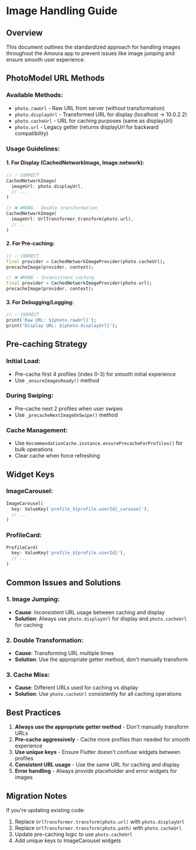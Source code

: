 # Image Handling Guide

## Overview

This document outlines the standardized approach for handling images throughout the Amoura app to prevent issues like image jumping and ensure smooth user experience.

## PhotoModel URL Methods

### Available Methods:

- `photo.rawUrl` - Raw URL from server (without transformation)
- `photo.displayUrl` - Transformed URL for display (localhost -> 10.0.2.2)
- `photo.cacheUrl` - URL for caching purposes (same as displayUrl)
- `photo.url` - Legacy getter (returns displayUrl for backward compatibility)

### Usage Guidelines:

#### 1. For Display (CachedNetworkImage, Image.network):

```dart
// ✅ CORRECT
CachedNetworkImage(
  imageUrl: photo.displayUrl,
  // ...
)

// ❌ WRONG - Double transformation
CachedNetworkImage(
  imageUrl: UrlTransformer.transform(photo.url),
  // ...
)
```

#### 2. For Pre-caching:

```dart
// ✅ CORRECT
final provider = CachedNetworkImageProvider(photo.cacheUrl);
precacheImage(provider, context);

// ❌ WRONG - Inconsistent caching
final provider = CachedNetworkImageProvider(photo.url);
precacheImage(provider, context);
```

#### 3. For Debugging/Logging:

```dart
// ✅ CORRECT
print('Raw URL: ${photo.rawUrl}');
print('Display URL: ${photo.displayUrl}');
```

## Pre-caching Strategy

### Initial Load:

- Pre-cache first 4 profiles (index 0-3) for smooth initial experience
- Use `_ensureImagesReady()` method

### During Swiping:

- Pre-cache next 2 profiles when user swipes
- Use `_precacheNextImageOnSwipe()` method

### Cache Management:

- Use `RecommendationCache.instance.ensurePrecacheForProfiles()` for bulk operations
- Clear cache when force refreshing

## Widget Keys

### ImageCarousel:

```dart
ImageCarousel(
  key: ValueKey('profile_${profile.userId}_carousel'),
  // ...
)
```

### ProfileCard:

```dart
ProfileCard(
  key: ValueKey('profile_${profile.userId}'),
  // ...
)
```

## Common Issues and Solutions

### 1. Image Jumping:

- **Cause**: Inconsistent URL usage between caching and display
- **Solution**: Always use `photo.displayUrl` for display and `photo.cacheUrl` for caching

### 2. Double Transformation:

- **Cause**: Transforming URL multiple times
- **Solution**: Use the appropriate getter method, don't manually transform

### 3. Cache Miss:

- **Cause**: Different URLs used for caching vs display
- **Solution**: Use `photo.cacheUrl` consistently for all caching operations

## Best Practices

1. **Always use the appropriate getter method** - Don't manually transform URLs
2. **Pre-cache aggressively** - Cache more profiles than needed for smooth experience
3. **Use unique keys** - Ensure Flutter doesn't confuse widgets between profiles
4. **Consistent URL usage** - Use the same URL for caching and display
5. **Error handling** - Always provide placeholder and error widgets for images

## Migration Notes

If you're updating existing code:

1. Replace `UrlTransformer.transform(photo.url)` with `photo.displayUrl`
2. Replace `UrlTransformer.transform(photo.path)` with `photo.cacheUrl`
3. Update pre-caching logic to use `photo.cacheUrl`
4. Add unique keys to ImageCarousel widgets
